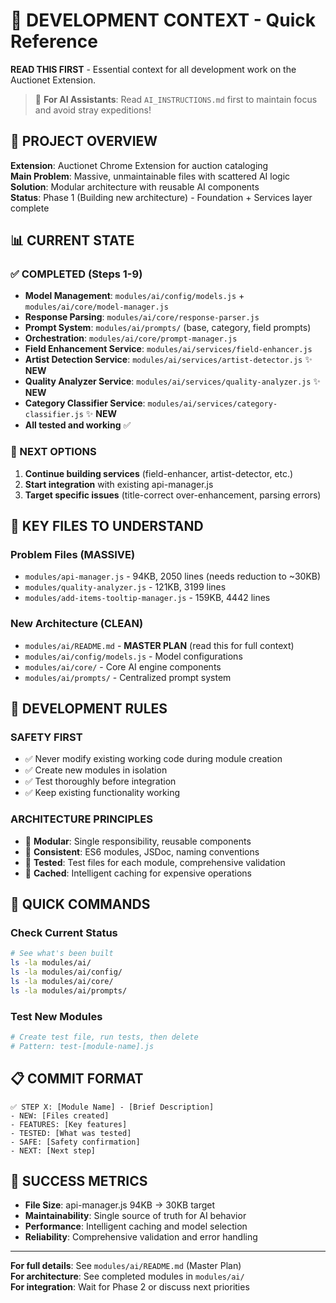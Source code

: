# 🎯 DEVELOPMENT CONTEXT - Quick Reference

**READ THIS FIRST** - Essential context for all development work on the Auctionet Extension.

> 🤖 **For AI Assistants**: Read `AI_INSTRUCTIONS.md` first to maintain focus and avoid stray expeditions!

## 🚨 PROJECT OVERVIEW

**Extension**: Auctionet Chrome Extension for auction cataloging  
**Main Problem**: Massive, unmaintainable files with scattered AI logic  
**Solution**: Modular architecture with reusable AI components  
**Status**: Phase 1 (Building new architecture) - Foundation + Services layer complete  

## 📊 CURRENT STATE

### **✅ COMPLETED (Steps 1-9)**
- **Model Management**: `modules/ai/config/models.js` + `modules/ai/core/model-manager.js`
- **Response Parsing**: `modules/ai/core/response-parser.js` 
- **Prompt System**: `modules/ai/prompts/` (base, category, field prompts)
- **Orchestration**: `modules/ai/core/prompt-manager.js`
- **Field Enhancement Service**: `modules/ai/services/field-enhancer.js`
- **Artist Detection Service**: `modules/ai/services/artist-detector.js` ✨ **NEW**
- **Quality Analyzer Service**: `modules/ai/services/quality-analyzer.js` ✨ **NEW**
- **Category Classifier Service**: `modules/ai/services/category-classifier.js` ✨ **NEW**
- **All tested and working** ✅

### **🎯 NEXT OPTIONS**
1. **Continue building services** (field-enhancer, artist-detector, etc.)
2. **Start integration** with existing api-manager.js
3. **Target specific issues** (title-correct over-enhancement, parsing errors)

## 🔧 KEY FILES TO UNDERSTAND

### **Problem Files (MASSIVE)**
- `modules/api-manager.js` - 94KB, 2050 lines (needs reduction to ~30KB)
- `modules/quality-analyzer.js` - 121KB, 3199 lines  
- `modules/add-items-tooltip-manager.js` - 159KB, 4442 lines

### **New Architecture (CLEAN)**
- `modules/ai/README.md` - **MASTER PLAN** (read this for full context)
- `modules/ai/config/models.js` - Model configurations
- `modules/ai/core/` - Core AI engine components
- `modules/ai/prompts/` - Centralized prompt system

## 🎯 DEVELOPMENT RULES

### **SAFETY FIRST**
- ✅ Never modify existing working code during module creation
- ✅ Create new modules in isolation  
- ✅ Test thoroughly before integration
- ✅ Keep existing functionality working

### **ARCHITECTURE PRINCIPLES**
- 🧩 **Modular**: Single responsibility, reusable components
- 📝 **Consistent**: ES6 modules, JSDoc, naming conventions
- 🧪 **Tested**: Test files for each module, comprehensive validation
- 💾 **Cached**: Intelligent caching for expensive operations

## 🚀 QUICK COMMANDS

### **Check Current Status**
```bash
# See what's been built
ls -la modules/ai/
ls -la modules/ai/config/
ls -la modules/ai/core/
ls -la modules/ai/prompts/
```

### **Test New Modules**
```bash
# Create test file, run tests, then delete
# Pattern: test-[module-name].js
```

## 📋 COMMIT FORMAT
```
✅ STEP X: [Module Name] - [Brief Description]
- NEW: [Files created]
- FEATURES: [Key features]
- TESTED: [What was tested]
- SAFE: [Safety confirmation]
- NEXT: [Next step]
```

## 🎯 SUCCESS METRICS
- **File Size**: api-manager.js 94KB → 30KB target
- **Maintainability**: Single source of truth for AI behavior
- **Performance**: Intelligent caching and model selection
- **Reliability**: Comprehensive validation and error handling

---

**For full details**: See `modules/ai/README.md` (Master Plan)  
**For architecture**: See completed modules in `modules/ai/`  
**For integration**: Wait for Phase 2 or discuss next priorities 